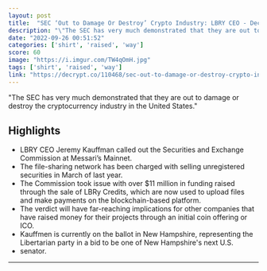 ```yaml
---
layout: post
title:  "SEC ‘Out to Damage Or Destroy’ Crypto Industry: LBRY CEO - Decrypt"
description: "\"The SEC has very much demonstrated that they are out to damage or destroy the cryptocurrency industry in the United States.\""
date: "2022-09-26 00:51:52"
categories: ['shirt', 'raised', 'way']
score: 60
image: "https://i.imgur.com/TW4qOmH.jpg"
tags: ['shirt', 'raised', 'way']
link: "https://decrypt.co/110468/sec-out-to-damage-or-destroy-crypto-industry-lbry-ceo"
---
```


\"The SEC has very much demonstrated that they are out to damage or destroy the cryptocurrency industry in the United States.\"

## Highlights

- LBRY CEO Jeremy Kauffman called out the Securities and Exchange Commission at Messari’s Mainnet.
- The file-sharing network has been charged with selling unregistered securities in March of last year.
- The Commission took issue with over $11 million in funding raised through the sale of LBRy Credits, which are now used to upload files and make payments on the blockchain-based platform.
- The verdict will have far-reaching implications for other companies that have raised money for their projects through an initial coin offering or ICO.
- Kauffmen is currently on the ballot in New Hampshire, representing the Libertarian party in a bid to be one of New Hampshire's next U.S.
- senator.

---
